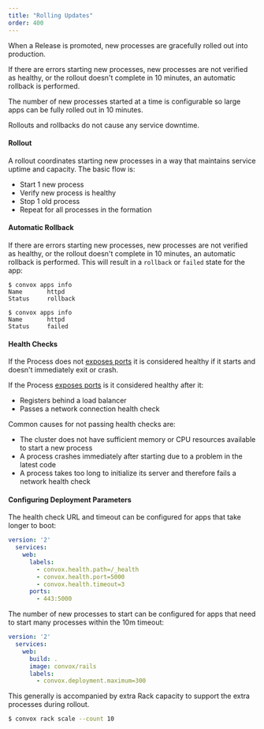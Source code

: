 ```yaml
---
title: "Rolling Updates"
order: 400
---
```


When a Release is promoted, new processes are gracefully rolled out into production.

If there are errors starting new processes, new processes are not verified as healthy, or the rollout doesn't complete in 10 minutes, an automatic rollback is performed.

The number of new processes started at a time is configurable so large apps can be fully rolled out in 10 minutes.

Rollouts and rollbacks do not cause any service downtime.

#### Rollout

A rollout coordinates starting new processes in a way that maintains service uptime and capacity. The basic flow is:

* Start 1 new process
* Verify new process is healthy
* Stop 1 old process
* Repeat for all processes in the formation

#### Automatic Rollback

If there are errors starting new processes, new processes are not verified as healthy, or the rollout doesn't complete in 10 minutes, an automatic rollback is performed. This will result in a `rollback` or `failed` state for the app:

```
$ convox apps info
Name       httpd
Status     rollback

$ convox apps info
Name       httpd
Status     failed
```



#### Health Checks

If the Process does not [exposes ports](/docs/port-mapping) it is considered healthy if it starts and doesn't immediately exit or crash. 

If the Process [exposes ports](/docs/port-mapping) is it considered healthy after it:

* Registers behind a load balancer
* Passes a network connection health check

Common causes for not passing health checks are:

* The cluster does not have sufficient memory or CPU resources available to start a new process
* A process crashes immediately after starting due to a problem in the latest code
* A process takes too long to initialize its server and therefore fails a network health check

#### Configuring Deployment Parameters

The health check URL and timeout can be configured for apps that take longer to boot:


```yaml
version: '2'
  services:
    web:
      labels:
        - convox.health.path=/_health
        - convox.health.port=5000
        - convox.health.timeout=3
      ports:
        - 443:5000
```

The number of new processes to start can be configured for apps that need to start many processes within the 10m timeout:

```yaml
version: '2'
  services:
    web:
      build: .
      image: convox/rails
      labels:
      	- convox.deployment.maximum=300
```

This generally is accompanied by extra Rack capacity to support the extra processes during rollout.

```bash
$ convox rack scale --count 10
```
